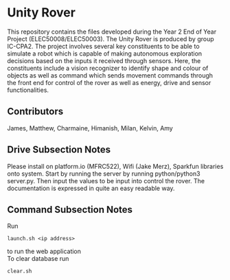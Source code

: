 # Unity Rover
This repository contains the files developed during the Year 2 End of Year Project (ELEC50008/ELEC50003). The Unity Rover is produced by group IC-CPA2. The project involves several key constituents to be able to simulate a robot which is capable of making autonomous exploration decisions based on the inputs it received through sensors. Here, the constituents include a vision recognizer to identify shape and colour of objects as well as command which sends movement commands through the front end for control of the rover as well as energy, drive and sensor functionalities.

## Contributors
James,
Matthew,
Charmaine,
Himanish,
Milan,
Kelvin,
Amy

## Drive Subsection Notes
Please install on platform.io (MFRC522), Wifi (Jake Merz), Sparkfun libraries onto system. Start by running the server by running python/python3 server.py. Then input the values to be input into control the rover. The documentation is expressed in quite an easy readable way.

## Command Subsection Notes
Run 
````shell
launch.sh <ip address> 
````

to run the web application <br>
To clear database run
````shell
clear.sh
````


